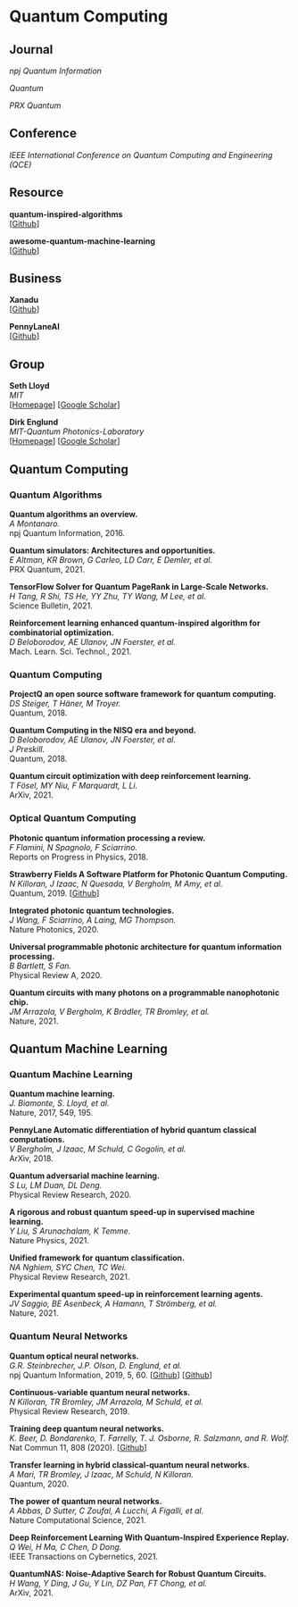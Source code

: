 # Quantum Computing

## Journal

*npj Quantum Information*<br>

*Quantum*<br>

*PRX Quantum*<br>

## Conference

*IEEE International Conference on Quantum Computing and Engineering (QCE)*<br>

## Resource

**quantum-inspired-algorithms**<br>
[[Github](https://github.com/XanaduAI/quantum-inspired-algorithms)]

**awesome-quantum-machine-learning**<br>
[[Github](https://github.com/krishnakumarsekar/awesome-quantum-machine-learning)]

## Business

**Xanadu**<br>
[[Github](https://github.com/XanaduAI)]

**PennyLaneAI**<br>
[[Github](https://github.com/PennyLaneAI)]

## Group

**Seth Lloyd**<br>
*MIT*<br>
[[Homepage](https://meche.mit.edu/people/faculty/SLLOYD@MIT.EDU)]
[[Google Scholar](https://scholar.google.co.jp/citations?user=lyMGnwIAAAAJ&hl=en&oi=ao)]

**Dirk Englund**<br>
*MIT-Quantum Photonics-Laboratory*<br>
[[Homepage](https://www.rle.mit.edu/qp/people/)]
[[Google Scholar](https://scholar.google.co.jp/citations?user=ZFpENKoAAAAJ&hl=en&oi=ao)]

## Quantum Computing

### Quantum Algorithms

**Quantum algorithms an overview.**<br>
*A Montanaro.*<br>
npj Quantum Information, 2016.

**Quantum simulators: Architectures and opportunities.**<br>
*E Altman, KR Brown, G Carleo, LD Carr, E Demler, et al.*<br>
PRX Quantum, 2021.

**TensorFlow Solver for Quantum PageRank in Large-Scale Networks.**<br>
*H Tang, R Shi, TS He, YY Zhu, TY Wang, M Lee, et al.*<br>
Science Bulletin, 2021.

**Reinforcement learning enhanced quantum-inspired algorithm for combinatorial optimization.**<br>
*D Beloborodov, AE Ulanov, JN Foerster, et al.*<br>
Mach. Learn. Sci. Technol., 2021.

### Quantum Computing

**ProjectQ an open source software framework for quantum computing.**<br>
*DS Steiger, T Häner, M Troyer.*<br>
Quantum, 2018.

**Quantum Computing in the NISQ era and beyond.**<br>
*D Beloborodov, AE Ulanov, JN Foerster, et al.*<br>
*J Preskill.*<br>
Quantum, 2018.

**Quantum circuit optimization with deep reinforcement learning.**<br>
*T Fösel, MY Niu, F Marquardt, L Li.*<br>
ArXiv, 2021.

### Optical Quantum Computing

**Photonic quantum information processing a review.**<br>
*F Flamini, N Spagnolo, F Sciarrino.*<br>
Reports on Progress in Physics, 2018.

**Strawberry Fields A Software Platform for Photonic Quantum Computing.**<br>
*N Killoran, J Izaac, N Quesada, V Bergholm, M Amy, et al.*<br>
Quantum, 2019.
[[Github](https://github.com/XanaduAI/strawberryfields)]

**Integrated photonic quantum technologies.**<br>
*J Wang, F Sciarrino, A Laing, MG Thompson.*<br>
Nature Photonics, 2020.

**Universal programmable photonic architecture for quantum information processing.**<br>
*B Bartlett, S Fan.*<br>
Physical Review A, 2020.

**Quantum circuits with many photons on a programmable nanophotonic chip.**<br>
*JM Arrazola, V Bergholm, K Brádler, TR Bromley, et al.*<br>
Nature, 2021.

## Quantum Machine Learning

### Quantum Machine Learning

**Quantum machine learning.**<br>
*J. Biamonte, S. Lloyd, et al.*<br>
Nature, 2017, 549, 195.

**PennyLane Automatic differentiation of hybrid quantum classical computations.**<br>
*V Bergholm, J Izaac, M Schuld, C Gogolin, et al.*<br>
ArXiv, 2018.

**Quantum adversarial machine learning.**<br>
*S Lu, LM Duan, DL Deng.*<br>
Physical Review Research, 2020.

**A rigorous and robust quantum speed-up in supervised machine learning.**<br>
*Y Liu, S Arunachalam, K Temme.*<br>
Nature Physics, 2021.

**Unified framework for quantum classification.**<br>
*NA Nghiem, SYC Chen, TC Wei.*<br>
Physical Review Research, 2021.

**Experimental quantum speed-up in reinforcement learning agents.**<br>
*JV Saggio, BE Asenbeck, A Hamann, T Strömberg, et al.*<br>
Nature, 2021.

### Quantum Neural Networks

**Quantum optical neural networks.**<br>
*G.R. Steinbrecher, J.P. Olson, D. Englund, et al.*<br>
npj Quantum Information, 2019, 5, 60.
[[Github](https://github.com/steinbrecher/bosonic)]
[[Github](https://github.com/thisac/qecco)]

**Continuous-variable quantum neural networks.**<br>
*N Killoran, TR Bromley, JM Arrazola, M Schuld, et al.*<br>
Physical Review Research, 2019.

**Training deep quantum neural networks.**<br>
*K. Beer, D. Bondarenko, T. Farrelly, T. J. Osborne, R. Salzmann, and R. Wolf.*<br>
Nat Commun 11, 808 (2020).
[[Github](https://github.com/qigitphannover/DeepQuantumNeuralNetworks)]

**Transfer learning in hybrid classical-quantum neural networks.**<br>
*A Mari, TR Bromley, J Izaac, M Schuld, N Killoran.*<br>
Quantum, 2020.

**The power of quantum neural networks.**<br>
*A Abbas, D Sutter, C Zoufal, A Lucchi, A Figalli, et al.*<br>
Nature Computational Science, 2021.

**Deep Reinforcement Learning With Quantum-Inspired Experience Replay.**<br>
*Q Wei, H Ma, C Chen, D Dong.*<br>
IEEE Transactions on Cybernetics, 2021.

**QuantumNAS: Noise-Adaptive Search for Robust Quantum Circuits.**<br>
*H Wang, Y Ding, J Gu, Y Lin, DZ Pan, FT Chong, et al.*<br>
ArXiv, 2021.
